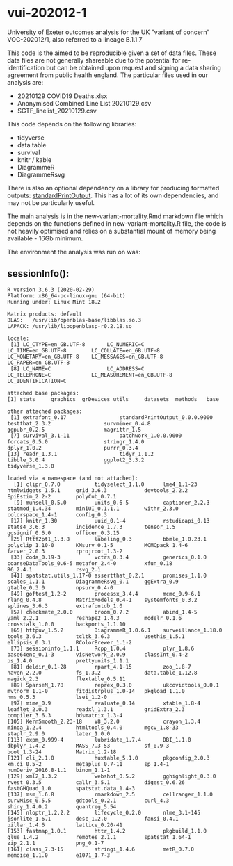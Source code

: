 # vui-202012-1

University of Exeter outcomes analysis for the UK "variant of concern" VOC-202012/1, also referred to a lineage B.1.1.7

This code is the aimed to be reproducible given a set of data files. These data files are not generally shareable due to the potential for re-identification but can
be obtained upon request and signing a data sharing agreement from public health england. The particular files used in our analysis are:

* 20210129 COVID19 Deaths.xlsx
* Anonymised Combined Line List 20210129.csv
* SGTF_linelist_20210129.csv

This code depends on the following libraries:
* tidyverse
* data.table
* survival
* knitr / kable
* DiagrammeR
* DiagrammeRsvg

There is also an optional dependency on a library for producing formatted outputs: [standardPrintOutput](https://github.com/terminological/standard-print-output). 
This has a lot of its own dependencies, and may not be particularly useful.

The main analysis is in the new-variant-mortality.Rmd markdown file which depends on the functions defined in new-variant-mortality.R file, the code is not 
heavily optimised and relies on a substantial mount of memory being available - 16Gb minimum.

The environment the analysis was run on was:

## sessionInfo():

```
R version 3.6.3 (2020-02-29)
Platform: x86_64-pc-linux-gnu (64-bit)
Running under: Linux Mint 18.2

Matrix products: default
BLAS:   /usr/lib/openblas-base/libblas.so.3
LAPACK: /usr/lib/libopenblasp-r0.2.18.so

locale:
 [1] LC_CTYPE=en_GB.UTF-8       LC_NUMERIC=C               LC_TIME=en_GB.UTF-8        LC_COLLATE=en_GB.UTF-8     LC_MONETARY=en_GB.UTF-8    LC_MESSAGES=en_GB.UTF-8    LC_PAPER=en_GB.UTF-8      
 [8] LC_NAME=C                  LC_ADDRESS=C               LC_TELEPHONE=C             LC_MEASUREMENT=en_GB.UTF-8 LC_IDENTIFICATION=C       

attached base packages:
[1] stats     graphics  grDevices utils     datasets  methods   base     

other attached packages:
 [1] extrafont_0.17                 standardPrintOutput_0.0.0.9000 testthat_2.3.2                 survminer_0.4.8                ggpubr_0.2.5                   magrittr_1.5                  
 [7] survival_3.1-11                patchwork_1.0.0.9000           forcats_0.5.0                  stringr_1.4.0                  dplyr_1.0.2                    purrr_0.3.4                   
[13] readr_1.3.1                    tidyr_1.1.2                    tibble_3.0.4                   ggplot2_3.3.2                  tidyverse_1.3.0               

loaded via a namespace (and not attached):
  [1] clipr_0.7.0           tidyselect_1.1.0      lme4_1.1-23           htmlwidgets_1.5.1     grid_3.6.3            devtools_2.2.2        EpiEstim_2.2-2        polyCub_0.7.1        
  [9] munsell_0.5.0         units_0.6-5           captioner_2.2.3       statmod_1.4.34        miniUI_0.1.1.1        withr_2.3.0           colorspace_1.4-1      config_0.3           
 [17] knitr_1.30            uuid_0.1-4            rstudioapi_0.13       stats4_3.6.3          incidence_1.7.3       tensor_1.5            ggsignif_0.6.0        officer_0.3.15       
 [25] Rttf2pt1_1.3.8        labeling_0.3          bbmle_1.0.23.1        polyclip_1.10-0       KMsurv_0.1-5          MCMCpack_1.4-6        farver_2.0.3          rprojroot_1.3-2      
 [33] coda_0.19-3           vctrs_0.3.4           generics_0.1.0        coarseDataTools_0.6-5 metafor_2.4-0         xfun_0.18             R6_2.4.1              rsvg_2.1             
 [41] spatstat.utils_1.17-0 assertthat_0.2.1      promises_1.1.0        scales_1.1.1          DiagrammeRsvg_0.1     ggExtra_0.9           gtable_0.3.0          npsurv_0.4-0         
 [49] goftest_1.2-2         processx_3.4.4        mcmc_0.9-6.1          rlang_0.4.8           MatrixModels_0.4-1    systemfonts_0.3.2     splines_3.6.3         extrafontdb_1.0      
 [57] checkmate_2.0.0       broom_0.7.2           abind_1.4-5           yaml_2.2.1            reshape2_1.4.3        modelr_0.1.6          crosstalk_1.0.0       backports_1.1.10     
 [65] httpuv_1.5.2          DiagrammeR_1.0.6.1    surveillance_1.18.0   tools_3.6.3           tcltk_3.6.3           usethis_1.5.1         ellipsis_0.3.1        RColorBrewer_1.1-2   
 [73] sessioninfo_1.1.1     Rcpp_1.0.4            plyr_1.8.6            base64enc_0.1-3       visNetwork_2.0.9      classInt_0.4-2        ps_1.4.0              prettyunits_1.1.1    
 [81] deldir_0.1-28         rpart_4.1-15          zoo_1.8-7             haven_2.2.0           fs_1.3.2              data.table_1.12.8     magick_2.3            flextable_0.5.11     
 [89] SparseM_1.78          reprex_0.3.0          ukcovidtools_0.0.1    mvtnorm_1.1-0         fitdistrplus_1.0-14   pkgload_1.1.0         hms_0.5.3             lsei_1.2-0           
 [97] mime_0.9              evaluate_0.14         xtable_1.8-4          leaflet_2.0.3         readxl_1.3.1          gridExtra_2.3         compiler_3.6.3        bdsmatrix_1.3-4      
[105] KernSmooth_2.23-18    V8_3.2.0              crayon_1.3.4          minqa_1.2.4           htmltools_0.4.0       mgcv_1.8-33           staplr_2.9.0          later_1.0.0          
[113] expm_0.999-4          lubridate_1.7.4       DBI_1.1.0             dbplyr_1.4.2          MASS_7.3-53           sf_0.9-3              boot_1.3-24           Matrix_1.2-18        
[121] cli_2.1.0             huxtable_5.1.0        pkgconfig_2.0.3       km.ci_0.5-2           metaplus_0.7-11       sp_1.4-1              numDeriv_2016.8-1.1   binom_1.1-1          
[129] xml2_1.3.2            webshot_0.5.2         gghighlight_0.3.0     rvest_0.3.5           callr_3.5.1           digest_0.6.26         fastGHQuad_1.0        spatstat.data_1.4-3  
[137] msm_1.6.8             rmarkdown_2.5         cellranger_1.1.0      survMisc_0.5.5        gdtools_0.2.1         curl_4.3              shiny_1.4.0.2         quantreg_5.54        
[145] nloptr_1.2.2.2        lifecycle_0.2.0       nlme_3.1-145          jsonlite_1.6.1        desc_1.2.0            fansi_0.4.1           pillar_1.4.6          lattice_0.20-41      
[153] fastmap_1.0.1         httr_1.4.2            pkgbuild_1.1.0        glue_1.4.2            remotes_2.1.1         spatstat_1.64-1       zip_2.1.1             png_0.1-7            
[161] class_7.3-15          stringi_1.4.6         metR_0.7.0            memoise_1.1.0         e1071_1.7-3          
```